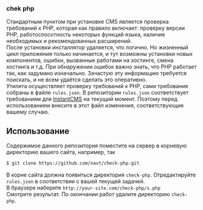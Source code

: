 ### chek php
Стандартным пунктом при установке CMS является проверка требований к PHP,  которая как правило включает: проверку версии PHP, работоспосотность некоторых функций языка, наличие необходимых и рекомендованных расширений.<br>
После установки инсталлятор удаляется, что логично. Но жизненный цикл приложения только начинается, и тут возможны установки новых компонентов, ошибки, вызванные работами на хостинге, смена хостинга и т.д. При обнаружении ошибок важно знать, что PHP работает так, как задумано изначально. Зачастую эту информацию требуется поискать, и не всем удаётся сделать это оперативно.<br>
Утилита осуществляет проверку требований к PHP, сами требования собраны в файле `rules.json`. В репозитории `rules.json` соответствует требованиям для [InstantCMS](https://instantcms.ru/) на текущий момент. Поэтому перед использованием внесите в этот файл изменения, соответствующие вашему случаю.

## Использование
Содержимое данного репозитория поместите на сервер в корневую директорию вашего сайта, например, так
```bash
$ git clone https://github.com/navt/check-php.git
```
В корне сайта должна появиться директория `check-php`. Отредактируйте `rules.json` в соответствии с вашей текущей задачей.<br>
В браузере наберите `http://your-site.com/check-php/s.php`<br>
Смотрите результат. По окончании работ удалите директорию `check-php`.